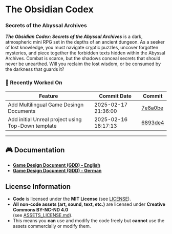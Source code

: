 # The Obsidian Codex
### Secrets of the Abyssal Archives 

**_The Obsidian Codex: Secrets of the Abyssal Archives_** is a dark, atmospheric mini RPG set in the depths of an ancient dungeon. 
As a seeker of lost knowledge, you must navigate cryptic puzzles, uncover forgotten mysteries, and piece together the forbidden texts hidden within the Abyssal Archives. 
Combat is scarce, but the shadows conceal secrets that should never be unearthed. Will you reclaim the lost wisdom, or be consumed by the darkness that guards it?

<!-- START_RECENTLY_WORKED_ON -->
### 🔄 Recently Worked On

| Feature | Commit Date | Commit |
|---------|--------------|--------|
| Add Multilingual Game Desingn Documents | 2025-02-17 21:36:00  | [7e8a0be](https://github.com/goldbarth/TheObsidianCodex/commit/7e8a0bedb443d670d729ca7a8659be5c3d82c4b0) |
| Add initial Unreal project using Top-Down template | 2025-02-16 18:17:13  | [6893de4](https://github.com/goldbarth/TheObsidianCodex/commit/6893de4f6f4721b304b45f1fb243f99e6e229d9e) |
<!-- END_RECENTLY_WORKED_ON -->

---

## 🎮 Documentation

- **[Game Design Document (GDD) - English](docs/gdd/en/GDD_README_EN.md)**
- **[Game Design Document (GDD) - German](docs/gdd/de/GDD_README_DE.md)**

## License Information

- **Code** is licensed under the **MIT License** (see [LICENSE](LICENSE)).
- **All non-code assets (art, sound, text, etc.)** are licensed under **Creative Commons BY-NC-ND 4.0**  
  (see [ASSETS_LICENSE.md](ASSETS_LICENSE.md)).
- This means you **can** use and modify the code freely but **cannot** use the assets commercially or modify them.
